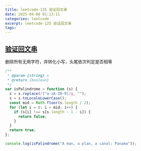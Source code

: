 ```yaml
---
title: leetcode-125 验证回文串
date: 2025-04-08 01:13:11
categories: leetcode
excerpt: leetcode-125 验证回文串
tags:
---
```


## [验证回文串](https://leetcode.cn/problems/valid-palindrome/description/)

删除所有无用字符，并转化小写，头尾依次判定是否相等

```js
/**
 * @param {string} s
 * @return {boolean}
 */
var isPalindrome = function (s) {
  s = s.replace(/[^a-zA-Z0-9]/g, "");
  s = s.toLocaleLowerCase();
  const mid = Math.floor(s.length / 2);
  for (let i = 0; i < mid; i++) {
    if (s[i] !== s[s.length - 1 - i]) {
      return false;
    }
  }
  return true;
};

console.log(isPalindrome("A man, a plan, a canal: Panama"));
```
